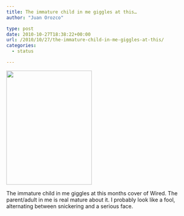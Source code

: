 ```yaml
---
title: The immature child in me giggles at this…
author: "Juan Orozco" 

type: post
date: 2010-10-27T18:38:22+00:00
url: /2010/10/27/the-immature-child-in-me-giggles-at-this/
categories:
  - status

---
```

<img src="https://i0.wp.com/iam.juano.info/files/2010/10/Photo-Oct-27-2-35-19-PM-225x300.jpg?resize=225%2C300" alt="" width="225" height="300" class="alignleft size-medium wp-image-2333" data-recalc-dims="1" />
  
The immature child in me giggles at this months cover of Wired. The parent/adult in me is real mature about it. I probably look like a fool, alternating between snickering and a serious face.